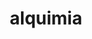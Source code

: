 ---
title: "alquimia"
layout: cache
categories: [package, develop]
meta: {"compilers": ["gcc@11.4.0", "intel-oneapi-compilers@2025.1.0"], "num_specs": 10, "num_specs_by_stack": {"e4s": 5, "e4s-oneapi": 5, "root": 10}, "oss": ["ubuntu22.04"], "platforms": ["linux"], "stacks": ["e4s", "e4s-oneapi", "root"], "targets": ["x86_64_v3"], "versions": ["1.1.0"]}
spec_details: [{"compiler": "intel-oneapi-compilers@2025.1.0", "hash": "7ikpryxfrvkz66hqtavdsgy3ffsq7dzx", "os": "ubuntu22.04", "platform": "linux", "size": "-", "stacks": ["e4s-oneapi", "root"], "target": "x86_64_v3", "variants": ["build_system=cmake", "build_type=Release", "generator=make", "~ipo", "+shared"], "versions": ["1.1.0"]}, {"compiler": "intel-oneapi-compilers@2025.1.0", "hash": "bra4kibhjpktt2kk4ckw3bc3kcm363v4", "os": "ubuntu22.04", "platform": "linux", "size": "-", "stacks": ["e4s-oneapi", "root"], "target": "x86_64_v3", "variants": ["build_system=cmake", "build_type=Release", "generator=make", "~ipo", "+shared"], "versions": ["1.1.0"]}, {"compiler": "gcc@11.4.0", "hash": "evi6miecbgmaj37rugbtzrcaadenqbje", "os": "ubuntu22.04", "platform": "linux", "size": "-", "stacks": ["e4s", "root"], "target": "x86_64_v3", "variants": ["build_system=cmake", "build_type=Release", "generator=make", "~ipo", "+shared"], "versions": ["1.1.0"]}, {"compiler": "intel-oneapi-compilers@2025.1.0", "hash": "ktwthuv4er3foxpks63qw4zwexcomyt2", "os": "ubuntu22.04", "platform": "linux", "size": "-", "stacks": ["e4s-oneapi", "root"], "target": "x86_64_v3", "variants": ["build_system=cmake", "build_type=Release", "generator=make", "~ipo", "+shared"], "versions": ["1.1.0"]}, {"compiler": "gcc@11.4.0", "hash": "oanpmoc7nwoaqrxfek3ytlc73znr4mqe", "os": "ubuntu22.04", "platform": "linux", "size": "-", "stacks": ["e4s", "root"], "target": "x86_64_v3", "variants": ["build_system=cmake", "build_type=Release", "generator=make", "~ipo", "+shared"], "versions": ["1.1.0"]}, {"compiler": "intel-oneapi-compilers@2025.1.0", "hash": "qumz7sphr3tztjvd2dz2af3kjdjbfuhl", "os": "ubuntu22.04", "platform": "linux", "size": "-", "stacks": ["e4s-oneapi", "root"], "target": "x86_64_v3", "variants": ["build_system=cmake", "build_type=Release", "generator=make", "~ipo", "+shared"], "versions": ["1.1.0"]}, {"compiler": "gcc@11.4.0", "hash": "srth6k5uxum2okgkrqj555ptg2tphiec", "os": "ubuntu22.04", "platform": "linux", "size": "-", "stacks": ["e4s", "root"], "target": "x86_64_v3", "variants": ["build_system=cmake", "build_type=Release", "generator=make", "~ipo", "+shared"], "versions": ["1.1.0"]}, {"compiler": "gcc@11.4.0", "hash": "v6nwcpql357qn66eb5ghtgkodrm5x4eq", "os": "ubuntu22.04", "platform": "linux", "size": "-", "stacks": ["e4s", "root"], "target": "x86_64_v3", "variants": ["build_system=cmake", "build_type=Release", "generator=make", "~ipo", "+shared"], "versions": ["1.1.0"]}, {"compiler": "intel-oneapi-compilers@2025.1.0", "hash": "vqcdj6tkgukjhsf2h3a6qxnzo6upvez4", "os": "ubuntu22.04", "platform": "linux", "size": "-", "stacks": ["e4s-oneapi", "root"], "target": "x86_64_v3", "variants": ["build_system=cmake", "build_type=Release", "generator=make", "~ipo", "+shared"], "versions": ["1.1.0"]}, {"compiler": "gcc@11.4.0", "hash": "wsgei3rhtjahpebz2lqzdxh5jo6rq7au", "os": "ubuntu22.04", "platform": "linux", "size": "-", "stacks": ["e4s", "root"], "target": "x86_64_v3", "variants": ["build_system=cmake", "build_type=Release", "generator=make", "~ipo", "+shared"], "versions": ["1.1.0"]}]
---